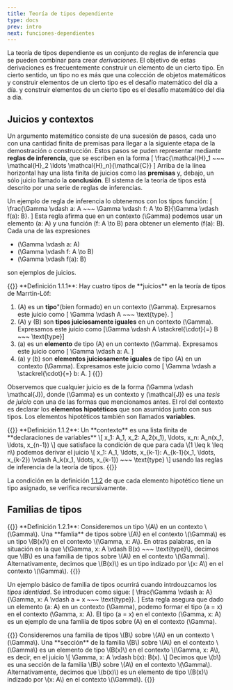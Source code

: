 ```yaml
---
title: Teoría de tipos dependiente
type: docs
prev: intro
next: funciones-dependientes
---
```

La teoría de tipos dependiente es un conjunto de reglas de inferencia que se pueden 
combinar para crear *derivaciones*. El objetivo de estas derivaciones es 
frecuentemente construir un elemento de un cierto tipo. En cierto sentido, un tipo 
no es más que una colección de objetos matemáticos y construir elementos de un cierto 
tipo es el desafío matemático del día a día. y construir elementos de un cierto 
tipo es el desafío matemático del día a día.

## Juicios y contextos
Un argumento matemático consiste de una sucesión de pasos, cada uno con una cantidad 
finita de premisas para llegar a la siguiente etapa de la demostración o construcción.
Estos pasos se puden representar mediante **reglas de inferencia**, que se escriben 
en la forma 
\[
  \frac{\mathcal{H}_1 ~~~ \mathcal{H}_2 \ldots \mathcal{H}_n}{\mathcal{C}}
\]
Arriba de la línea horizontal hay una lista finita de juicios como las **premisas** y,
debajo, un sólo juicio llamado la **conclusión**. El sistema de la teoría de tipos 
está descrito por una serie de reglas de inferencias.

Un ejemplo de regla de inferencia lo obtenemos con los tipos función:
\[
  \frac{\Gamma \vdash a: A ~~~ \Gamma \vdash f: A \to B}{\Gamma \vdash f(a): B}.
\]
Esta regla afirma que en un contexto \(\Gamma\) podemos usar un elemento \(a: A\) y una 
función \(f: A \to B\) para obtener un elemento \(f(a): B\). Cada una de las expresiones 

- \(\Gamma \vdash a: A\)
- \(\Gamma \vdash f: A \to B\)
- \(\Gamma \vdash f(a): B\)

son ejemplos de juicios.

<div id="def-1-1-1">
{{<callout type="idea">}}
**Definición 1.1.1**: Hay cuatro tipos de **juicios** en la teoría de tipos de Marrtin-Löf:

1. \(A\) es un **tipo**"(bien formado) en un contexto \(\Gamma\). Expresamos este juicio 
  como \[ \Gamma \vdash A ~~~ \text{type}. \]
2. \(A\) y \(B\) son **tipos juiciosamente iguales** en un contexto \(\Gamma\). Expresamos 
  este juicio como \[\Gamma \vdash A \stackrel{\cdot}{=} B ~~~ \text{type}\]
3. \(a\) es un **elemento** de tipo \(A\) en un contexto \(\Gamma\). Expresamos este juicio
  como \[ \Gamma \vdash a: A. \]
4. \(a\) y \(b\) son **elementos juiciosamente iguales** de tipo \(A\) en un contexto 
  \(\Gamma\). Expresamos este juicio como \[ \Gamma \vdash a \stackrel{\cdot}{=} b: A. \]
{{</callout>}}
</div>

Observemos que cualquier juicio es de la forma \(\Gamma \vdash \mathcal{J}\), donde 
\(\Gamma\) es un contexto y \(\mathcal{J}\) es una *tesis de juicio* con una de las formas
que mencionamos antes. El rol del contexto es declarar los **elementos hipotéticos** que 
son asumidos junto con sus tipos. Los elementos hipotéticos también son llamados 
**variables**.

<div id="def-1-1-2">
{{<callout type="idea">}}
**Definición 1.1.2**: Un **contexto** es una lista finita de **declaraciones de variables**
\[
  x_1: A_1, x_2: A_2(x_1), \ldots, x_n: A_n(x_1, \ldots, x_{n-1}) 
\]
que satisface la condición de que para cada \(1 \leq k \leq n\) podemos derivar el juicio 
\[
  x_1: A_1, \ldots, x_{k-1}: A_{k-1}(x_1, \ldots, x_{k-2}) \vdash A_k(x_1, \ldots, x_{k-1}) ~~~ \text{type}
\]
usando las reglas de inferencia de la teoría de tipos.
{{</callout>}}
</div>

La condición en la definición [1.1.2](#def-1-1-2) de que cada elemento hipotético tiene un 
tipo asignado, se verifica recursivamente. 

## Familias de tipos
<div id="def-1-2-1">
{{<callout name="idea">}}
**Definición 1.2.1**: Consideremos un tipo \(A\) en un contexto \(\Gamma\). Una **famlia**
de tipos sobre \(A\) en el contexto \(\Gamma\) es un tipo \(B(x)\) en el contexto 
\(\Gamma, x: A\). En otras palabras, en la situación en la que 
\(\Gamma, x: A \vdash B(x) ~~~ \text{type}\), decimos que \(B\) es una familia de tipos 
sobre \(A\) en el contexto \(\Gamma\). Alternativamente, decimos que \(B(x)\) es un tipo
indizado por \(x: A\) en el contexto \(\Gamma\).
{{</callout>}}
</div>

Un ejemplo básico de familia de tipos ocurrirá cuando intrdouzcamos los *tipos identidad*.
Se introducen como sigue:
\[
  \frac{\Gamma \vdash a: A}{\Gamma, x: A \vdash a = x ~~~ \text{type}}.
\]
Esta regla asegura que dado un elemento \(a: A\) en un contexto \(\Gamma\), podemo formar
el tipo \(a = x\) en el contexto \(\Gamma, x: A\). El tipo \(a = x\) en el contexto 
\(\Gamma, x: A\) es un ejemplo de una famliia de tipos sobre \(A\) en el contexto 
\(\Gamma\). 

<div id="def-1-2-2">
{{<callout type="idea">}}
Consideremos una familia de tipos \(B\) sobre \(A\) en un contexto \(\Gamma\). Una 
**sección** de la familia \(B\) sobre \(A\) en el contexto \(\Gamma\) es un elemento 
de tipo \(B(x)\) en el contexto \(\Gamma, x: A\), es decir, en el juicio 
\[
  \Gamma, x: A \vdash b(x): B(x).
\]
Decimos que \(b\) es una sección de la familia \(B\) sobre \(A\) en el contexto \(\Gamma\).
Alternativamente, decimos que \(b(x)\) es un elemento de tipo \(B(x)\) indizado por 
\(x: A\) en el contexto \(\Gamma\).
{{</callout>}}
</div>



